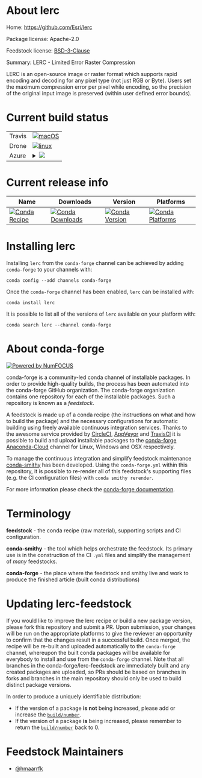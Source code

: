 About lerc
==========

Home: https://github.com/Esri/lerc

Package license: Apache-2.0

Feedstock license: [BSD-3-Clause](https://github.com/conda-forge/lerc-feedstock/blob/master/LICENSE.txt)

Summary: LERC - Limited Error Raster Compression

LERC is an open-source image or raster format which
supports rapid encoding and decoding for any pixel type
(not just RGB or Byte). Users set the maximum compression
error per pixel while encoding, so the precision of the
original input image is preserved (within user defined
error bounds).


Current build status
====================


<table><tr>
    <td>Travis</td>
    <td>
      <a href="https://travis-ci.com/conda-forge/lerc-feedstock">
        <img alt="macOS" src="https://img.shields.io/travis/com/conda-forge/lerc-feedstock/master.svg?label=macOS">
      </a>
    </td>
  </tr><tr>
    <td>Drone</td>
    <td>
      <a href="https://cloud.drone.io/conda-forge/lerc-feedstock">
        <img alt="linux" src="https://img.shields.io/drone/build/conda-forge/lerc-feedstock/master.svg?label=Linux">
      </a>
    </td>
  </tr>
    
  <tr>
    <td>Azure</td>
    <td>
      <details>
        <summary>
          <a href="https://dev.azure.com/conda-forge/feedstock-builds/_build/latest?definitionId=10133&branchName=master">
            <img src="https://dev.azure.com/conda-forge/feedstock-builds/_apis/build/status/lerc-feedstock?branchName=master">
          </a>
        </summary>
        <table>
          <thead><tr><th>Variant</th><th>Status</th></tr></thead>
          <tbody><tr>
              <td>linux_64</td>
              <td>
                <a href="https://dev.azure.com/conda-forge/feedstock-builds/_build/latest?definitionId=10133&branchName=master">
                  <img src="https://dev.azure.com/conda-forge/feedstock-builds/_apis/build/status/lerc-feedstock?branchName=master&jobName=linux&configuration=linux_64_" alt="variant">
                </a>
              </td>
            </tr><tr>
              <td>linux_aarch64</td>
              <td>
                <a href="https://dev.azure.com/conda-forge/feedstock-builds/_build/latest?definitionId=10133&branchName=master">
                  <img src="https://dev.azure.com/conda-forge/feedstock-builds/_apis/build/status/lerc-feedstock?branchName=master&jobName=linux&configuration=linux_aarch64_" alt="variant">
                </a>
              </td>
            </tr><tr>
              <td>linux_ppc64le</td>
              <td>
                <a href="https://dev.azure.com/conda-forge/feedstock-builds/_build/latest?definitionId=10133&branchName=master">
                  <img src="https://dev.azure.com/conda-forge/feedstock-builds/_apis/build/status/lerc-feedstock?branchName=master&jobName=linux&configuration=linux_ppc64le_" alt="variant">
                </a>
              </td>
            </tr><tr>
              <td>osx_64</td>
              <td>
                <a href="https://dev.azure.com/conda-forge/feedstock-builds/_build/latest?definitionId=10133&branchName=master">
                  <img src="https://dev.azure.com/conda-forge/feedstock-builds/_apis/build/status/lerc-feedstock?branchName=master&jobName=osx&configuration=osx_64_" alt="variant">
                </a>
              </td>
            </tr><tr>
              <td>osx_arm64</td>
              <td>
                <a href="https://dev.azure.com/conda-forge/feedstock-builds/_build/latest?definitionId=10133&branchName=master">
                  <img src="https://dev.azure.com/conda-forge/feedstock-builds/_apis/build/status/lerc-feedstock?branchName=master&jobName=osx&configuration=osx_arm64_" alt="variant">
                </a>
              </td>
            </tr><tr>
              <td>win_64</td>
              <td>
                <a href="https://dev.azure.com/conda-forge/feedstock-builds/_build/latest?definitionId=10133&branchName=master">
                  <img src="https://dev.azure.com/conda-forge/feedstock-builds/_apis/build/status/lerc-feedstock?branchName=master&jobName=win&configuration=win_64_" alt="variant">
                </a>
              </td>
            </tr>
          </tbody>
        </table>
      </details>
    </td>
  </tr>
</table>

Current release info
====================

| Name | Downloads | Version | Platforms |
| --- | --- | --- | --- |
| [![Conda Recipe](https://img.shields.io/badge/recipe-lerc-green.svg)](https://anaconda.org/conda-forge/lerc) | [![Conda Downloads](https://img.shields.io/conda/dn/conda-forge/lerc.svg)](https://anaconda.org/conda-forge/lerc) | [![Conda Version](https://img.shields.io/conda/vn/conda-forge/lerc.svg)](https://anaconda.org/conda-forge/lerc) | [![Conda Platforms](https://img.shields.io/conda/pn/conda-forge/lerc.svg)](https://anaconda.org/conda-forge/lerc) |

Installing lerc
===============

Installing `lerc` from the `conda-forge` channel can be achieved by adding `conda-forge` to your channels with:

```
conda config --add channels conda-forge
```

Once the `conda-forge` channel has been enabled, `lerc` can be installed with:

```
conda install lerc
```

It is possible to list all of the versions of `lerc` available on your platform with:

```
conda search lerc --channel conda-forge
```


About conda-forge
=================

[![Powered by NumFOCUS](https://img.shields.io/badge/powered%20by-NumFOCUS-orange.svg?style=flat&colorA=E1523D&colorB=007D8A)](http://numfocus.org)

conda-forge is a community-led conda channel of installable packages.
In order to provide high-quality builds, the process has been automated into the
conda-forge GitHub organization. The conda-forge organization contains one repository
for each of the installable packages. Such a repository is known as a *feedstock*.

A feedstock is made up of a conda recipe (the instructions on what and how to build
the package) and the necessary configurations for automatic building using freely
available continuous integration services. Thanks to the awesome service provided by
[CircleCI](https://circleci.com/), [AppVeyor](https://www.appveyor.com/)
and [TravisCI](https://travis-ci.com/) it is possible to build and upload installable
packages to the [conda-forge](https://anaconda.org/conda-forge)
[Anaconda-Cloud](https://anaconda.org/) channel for Linux, Windows and OSX respectively.

To manage the continuous integration and simplify feedstock maintenance
[conda-smithy](https://github.com/conda-forge/conda-smithy) has been developed.
Using the ``conda-forge.yml`` within this repository, it is possible to re-render all of
this feedstock's supporting files (e.g. the CI configuration files) with ``conda smithy rerender``.

For more information please check the [conda-forge documentation](https://conda-forge.org/docs/).

Terminology
===========

**feedstock** - the conda recipe (raw material), supporting scripts and CI configuration.

**conda-smithy** - the tool which helps orchestrate the feedstock.
                   Its primary use is in the construction of the CI ``.yml`` files
                   and simplify the management of *many* feedstocks.

**conda-forge** - the place where the feedstock and smithy live and work to
                  produce the finished article (built conda distributions)


Updating lerc-feedstock
=======================

If you would like to improve the lerc recipe or build a new
package version, please fork this repository and submit a PR. Upon submission,
your changes will be run on the appropriate platforms to give the reviewer an
opportunity to confirm that the changes result in a successful build. Once
merged, the recipe will be re-built and uploaded automatically to the
`conda-forge` channel, whereupon the built conda packages will be available for
everybody to install and use from the `conda-forge` channel.
Note that all branches in the conda-forge/lerc-feedstock are
immediately built and any created packages are uploaded, so PRs should be based
on branches in forks and branches in the main repository should only be used to
build distinct package versions.

In order to produce a uniquely identifiable distribution:
 * If the version of a package **is not** being increased, please add or increase
   the [``build/number``](https://conda.io/docs/user-guide/tasks/build-packages/define-metadata.html#build-number-and-string).
 * If the version of a package **is** being increased, please remember to return
   the [``build/number``](https://conda.io/docs/user-guide/tasks/build-packages/define-metadata.html#build-number-and-string)
   back to 0.

Feedstock Maintainers
=====================

* [@hmaarrfk](https://github.com/hmaarrfk/)

